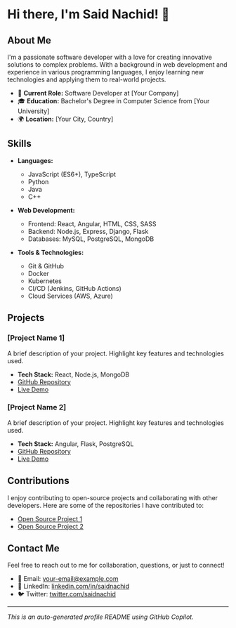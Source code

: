 # Hi there, I'm Said Nachid! 👋

## About Me

I'm a passionate software developer with a love for creating innovative solutions to complex problems. With a background in web development and experience in various programming languages, I enjoy learning new technologies and applying them to real-world projects.

- 💼 **Current Role:** Software Developer at [Your Company]
- 🎓 **Education:** Bachelor's Degree in Computer Science from [Your University]
- 🌍 **Location:** [Your City, Country]

## Skills

- **Languages:**
  - JavaScript (ES6+), TypeScript
  - Python
  - Java
  - C++

- **Web Development:**
  - Frontend: React, Angular, HTML, CSS, SASS
  - Backend: Node.js, Express, Django, Flask
  - Databases: MySQL, PostgreSQL, MongoDB

- **Tools & Technologies:**
  - Git & GitHub
  - Docker
  - Kubernetes
  - CI/CD (Jenkins, GitHub Actions)
  - Cloud Services (AWS, Azure)

## Projects

### [Project Name 1]
A brief description of your project. Highlight key features and technologies used.
- **Tech Stack:** React, Node.js, MongoDB
- [GitHub Repository](https://github.com/saidnachid/project-name-1)
- [Live Demo](https://project-name-1.yourdomain.com)

### [Project Name 2]
A brief description of your project. Highlight key features and technologies used.
- **Tech Stack:** Angular, Flask, PostgreSQL
- [GitHub Repository](https://github.com/saidnachid/project-name-2)
- [Live Demo](https://project-name-2.yourdomain.com)

## Contributions

I enjoy contributing to open-source projects and collaborating with other developers. Here are some of the repositories I have contributed to:

- [Open Source Project 1](https://github.com/open-source-project-1)
- [Open Source Project 2](https://github.com/open-source-project-2)

## Contact Me

Feel free to reach out to me for collaboration, questions, or just to connect!

- 📧 Email: [your-email@example.com](mailto:your-email@example.com)
- 💼 LinkedIn: [linkedin.com/in/saidnachid](https://www.linkedin.com/in/saidnachid)
- 🐦 Twitter: [twitter.com/saidnachid](https://twitter.com/saidnachid)

---

*This is an auto-generated profile README using GitHub Copilot.*
